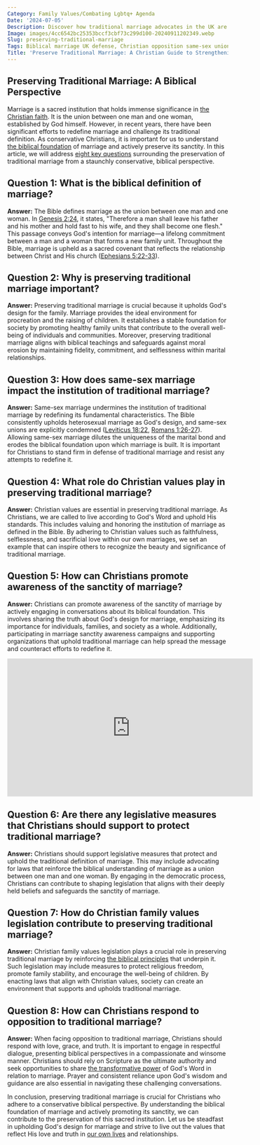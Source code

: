 ```yaml
---
Category: Family Values/Combating Lgbtq+ Agenda
Date: '2024-07-05'
Description: Discover how traditional marriage advocates in the UK are defending Biblical marriage, opposing same-sex unions, and protecting the sanctity of the nuclear family through awareness campaigns and legislative efforts.
Image: images/4cc6542bc25353bccf3cbf73c299d100-20240911202349.webp
Slug: preserving-traditional-marriage
Tags: Biblical marriage UK defense, Christian opposition same-sex unions, Protecting nuclear family definition, Marriage sanctity awareness campaigns, Christian family values legislation
Title: 'Preserve Traditional Marriage: A Christian Guide to Strengthening Your Union'
---
```


## Preserving Traditional Marriage: A Biblical Perspective

Marriage is a sacred institution that holds immense significance in [the Christian faith](/praying-over-people). It is the union between one man and one woman, established by God himself. However, in recent years, there have been significant efforts to redefine marriage and challenge its traditional definition. As conservative Christians, it is important for us to understand [the biblical foundation](/male-leadership-in-church) of marriage and actively preserve its sanctity. In this article, we will address [eight key questions](/countering-progressive-narratives) surrounding the preservation of traditional marriage from a staunchly conservative, biblical perspective.

## Question 1: What is the biblical definition of marriage?

**Answer:** The Bible defines marriage as the union between one man and one woman. In [Genesis 2:24](https://www.bibleref.com/Genesis/2/Genesis-2-24.html), it states, "Therefore a man shall leave his father and his mother and hold fast to his wife, and they shall become one flesh." This passage conveys God's intention for marriage—a lifelong commitment between a man and a woman that forms a new family unit. Throughout the Bible, marriage is upheld as a sacred covenant that reflects the relationship between Christ and His church ([Ephesians 5:22-33](https://www.bibleref.com/Ephesians/5/Ephesians-5-22.html)). 

## Question 2: Why is preserving traditional marriage important?

**Answer:** Preserving traditional marriage is crucial because it upholds God's design for the family. Marriage provides the ideal environment for procreation and the raising of children. It establishes a stable foundation for society by promoting healthy family units that contribute to the overall well-being of individuals and communities. Moreover, preserving traditional marriage aligns with biblical teachings and safeguards against moral erosion by maintaining fidelity, commitment, and selflessness within marital relationships.

## Question 3: How does same-sex marriage impact the institution of traditional marriage?

**Answer:** Same-sex marriage undermines the institution of traditional marriage by redefining its fundamental characteristics. The Bible consistently upholds heterosexual marriage as God's design, and same-sex unions are explicitly condemned ([Leviticus 18:22](https://www.bibleref.com/Leviticus/18/Leviticus-18-22.html), [Romans 1:26-27](https://www.bibleref.com/Romans/1/Romans-1-26.html)). Allowing same-sex marriage dilutes the uniqueness of the marital bond and erodes the biblical foundation upon which marriage is built. It is important for Christians to stand firm in defense of traditional marriage and resist any attempts to redefine it.

## Question 4: What role do Christian values play in preserving traditional marriage?

**Answer:** Christian values are essential in preserving traditional marriage. As Christians, we are called to live according to God's Word and uphold His standards. This includes valuing and honoring the institution of marriage as defined in the Bible. By adhering to Christian values such as faithfulness, selflessness, and sacrificial love within our own marriages, we set an example that can inspire others to recognize the beauty and significance of traditional marriage.

## Question 5: How can Christians promote awareness of the sanctity of marriage?

**Answer:** Christians can promote awareness of the sanctity of marriage by actively engaging in conversations about its biblical foundation. This involves sharing the truth about God's design for marriage, emphasizing its importance for individuals, families, and society as a whole. Additionally, participating in marriage sanctity awareness campaigns and supporting organizations that uphold traditional marriage can help spread the message and counteract efforts to redefine it.


<iframe width="560" height="315" src="https://www.youtube.com/embed/N2U9F07LdDE" frameborder="0" allow="autoplay; encrypted-media" allowfullscreen></iframe>


## Question 6: Are there any legislative measures that Christians should support to protect traditional marriage?

**Answer:** Christians should support legislative measures that protect and uphold the traditional definition of marriage. This may include advocating for laws that reinforce the biblical understanding of marriage as a union between one man and one woman. By engaging in the democratic process, Christians can contribute to shaping legislation that aligns with their deeply held beliefs and safeguards the sanctity of marriage.

## Question 7: How do Christian family values legislation contribute to preserving traditional marriage?

**Answer:** Christian family values legislation plays a crucial role in preserving traditional marriage by reinforcing [the biblical principles](/discipline-methods) that underpin it. Such legislation may include measures to protect religious freedom, promote family stability, and encourage the well-being of children. By enacting laws that align with Christian values, society can create an environment that supports and upholds traditional marriage.

## Question 8: How can Christians respond to opposition to traditional marriage?

**Answer:** When facing opposition to traditional marriage, Christians should respond with love, grace, and truth. It is important to engage in respectful dialogue, presenting biblical perspectives in a compassionate and winsome manner. Christians should rely on Scripture as the ultimate authority and seek opportunities to share [the transformative power](/resisting-lgbtq-education) of God's Word in relation to marriage. Prayer and consistent reliance upon God's wisdom and guidance are also essential in navigating these challenging conversations.

In conclusion, preserving traditional marriage is crucial for Christians who adhere to a conservative biblical perspective. By understanding the biblical foundation of marriage and actively promoting its sanctity, we can contribute to the preservation of this sacred institution. Let us be steadfast in upholding God's design for marriage and strive to live out the values that reflect His love and truth in [our own lives](/promoting-traditional-values) and relationships.